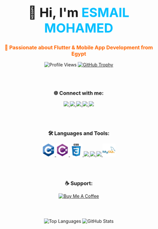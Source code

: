 <div align="center">

<h1 style="font-size: 40px;">👋 Hi, I'm <span style="color:#00BFFF;">ESMAIL MOHAMED</span></h1>
<h3 style="color: #ff6600;">🚀 Passionate about Flutter & Mobile App Development from Egypt</h3>

<img src="https://komarev.com/ghpvc/?username=esmail1234&label=Profile%20views&color=0e75b6&style=flat" alt="Profile Views" />

<a href="https://github.com/ryo-ma/github-profile-trophy">
  <img src="https://github-profile-trophy.vercel.app/?username=esmail1234&theme=radical" alt="GitHub Trophy" />
</a>

<br><br>

### 🌐 Connect with me:

<a href="https://www.linkedin.com/in/esmail-mohamed-a57905282/" target="_blank">
  <img src="https://cdn.jsdelivr.net/gh/devicons/devicon/icons/linkedin/linkedin-original.svg" width="40" />
</a>
<a href="https://www.facebook.com/esmail.mohamed.888363" target="_blank">
  <img src="https://raw.githubusercontent.com/rahuldkjain/github-profile-readme-generator/master/src/images/icons/Social/facebook.svg" width="40" />
</a>
<a href="https://www.instagram.com/esmail_ff123/" target="_blank">
  <img src="https://raw.githubusercontent.com/rahuldkjain/github-profile-readme-generator/master/src/images/icons/Social/instagram.svg" width="40" />
</a>
<a href="https://www.youtube.com/@esmailmohamed1233" target="_blank">
  <img src="https://raw.githubusercontent.com/rahuldkjain/github-profile-readme-generator/master/src/images/icons/Social/youtube.svg" width="40" />
</a>
<a href="https://codeforces.com/profile/esmail-mohamed" target="_blank">
  <img src="https://raw.githubusercontent.com/rahuldkjain/github-profile-readme-generator/master/src/images/icons/Social/codeforces.svg" width="40" />
</a>

<br><br>

### 🛠️ Languages and Tools:

<a href="https://www.w3schools.com/cpp/" target="_blank">
  <img src="https://raw.githubusercontent.com/devicons/devicon/master/icons/cplusplus/cplusplus-original.svg" width="40" />
</a>
<a href="https://www.w3schools.com/cs/" target="_blank">
  <img src="https://raw.githubusercontent.com/devicons/devicon/master/icons/csharp/csharp-original.svg" width="40" />
</a>
<a href="https://www.w3schools.com/css/" target="_blank">
  <img src="https://raw.githubusercontent.com/devicons/devicon/master/icons/css3/css3-original-wordmark.svg" width="40" />
</a>
<a href="https://dart.dev" target="_blank">
  <img src="https://www.vectorlogo.zone/logos/dartlang/dartlang-icon.svg" width="40" />
</a>
<a href="https://flutter.dev" target="_blank">
  <img src="https://www.vectorlogo.zone/logos/flutterio/flutterio-icon.svg" width="40" />
</a>
<a href="https://git-scm.com/" target="_blank">
  <img src="https://www.vectorlogo.zone/logos/git-scm/git-scm-icon.svg" width="40" />
</a>
<a href="https://www.mysql.com/" target="_blank">
  <img src="https://raw.githubusercontent.com/devicons/devicon/master/icons/mysql/mysql-original-wordmark.svg" width="40" />
</a>

<br><br>

### ☕ Support:

<a href="https://www.buymeacoffee.com/esmail1234">
  <img src="https://cdn.buymeacoffee.com/buttons/v2/default-yellow.png" height="50" width="210" alt="Buy Me A Coffee" />
</a>

<br><br>

<img src="https://github-readme-stats.vercel.app/api/top-langs?username=esmail1234&show_icons=true&locale=en&layout=compact&theme=tokyonight" alt="Top Languages" />

<img src="https://github-readme-stats.vercel.app/api?username=esmail1234&show_icons=true&locale=en&theme=tokyonight" alt="GitHub Stats" />

</div>
